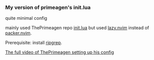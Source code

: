### My version of primeagen's init.lua

quite minimal config

mainly used ThePrimeagen repo [init.lua](https://github.com/ThePrimeagen/init.lua) but used [lazy.nvim](https://github.com/folke/lazy.nvim) instead of [packer.nvim](https://github.com/wbthomason/packer.nvim).

Prerequisite: install [ripgrep](https://github.com/BurntSushi/ripgrep).

[The full video of ThePrimeagen setting up his config](https://www.youtube.com/watch?v=w7i4amO_zaE)
